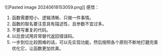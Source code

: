 ![[Pasted image 20240618153059.png]]
感悟：

1. 函数需要短小、逻辑清晰、只做一件事情。
2. 函数的取名要注意具有描述性，且参数不宜过多。
3. 不要写重复的代码。
4. 以后尝试用异常替代返回错误码。
5. 一步到位比较困难的话，可以先实现功能，然后按照各个原则不断地打磨完善优化它，让函数更加优美。